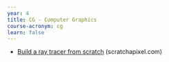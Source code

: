 ```yaml
---
year: 4
title: CG - Computer Graphics
course-acronym: cg
learn: false
---
```


- [Build a ray tracer from scratch](https://www.scratchapixel.com/) (scratchapixel.com)
